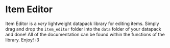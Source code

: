 # Item Editor

Item Editor is a *very* lightweight datapack library for editing items. Simply drag and drop the `item_editor` folder into the `data` folder of your datapack and done! All of the documentation can be found within the functions of the library. Enjoy! :3
